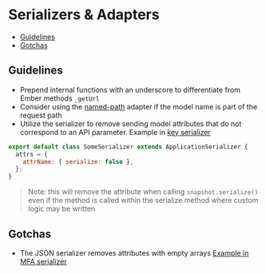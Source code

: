 # Serializers & Adapters

<!-- START doctoc generated TOC please keep comment here to allow auto update -->
<!-- DON'T EDIT THIS SECTION, INSTEAD RE-RUN doctoc TO UPDATE -->

- [Guidelines](#guidelines)
- [Gotchas](#gotchas)

<!-- END doctoc generated TOC please keep comment here to allow auto update -->

## Guidelines

- Prepend internal functions with an underscore to differentiate from Ember methods `_getUrl`
- Consider using the [named-path](../app/adapters/named-path.js) adapter if the model name is part of the request path
- Utilize the serializer to remove sending model attributes that do not correspond to an API parameter. Example in [key serializer](../app/serializers/pki/key.js)

```js
export default class SomeSerializer extends ApplicationSerializer {
  attrs = {
    attrName: { serialize: false },
  };
}
```

> Note: this will remove the attribute when calling `snapshot.serialize()` even if the method is called within the serialize method where custom logic may be written

## Gotchas

- The JSON serializer removes attributes with empty arrays [Example in MFA serializer](https://github.com/hashicorp/vault/blob/e55c18ed1299e0d36b88e603fa9f12adaf8e75dc/ui/app/serializers/mfa-login-enforcement.js#L37-L44)
